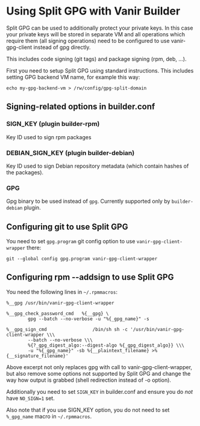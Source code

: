 Using Split GPG with Vanir Builder
=================================

Split GPG can be used to additionally protect your private keys. In this case
your private keys will be stored in separate VM and all operations which
require them (all signing operations) need to be configured to use
vanir-gpg-client instead of gpg directly.

This includes code signing (git tags) and package signing (rpm, deb, ...).

First you need to setup Split GPG using standard instructions. This includes
setting GPG backend VM name, for example this way:
```
echo my-gpg-backend-vm > /rw/config/gpg-split-domain
```

Signing-related options in builder.conf
---------------------------------------
### SIGN_KEY (plugin builder-rpm)
Key ID used to sign rpm packages

### DEBIAN_SIGN_KEY (plugin builder-debian)
Key ID used to sign Debian repository metadata (which contain hashes of the packages).

### GPG
Gpg binary to be used instead of `gpg`. Currently supported only by
`builder-debian` plugin.

Configuring git to use Split GPG
--------------------------------

You need to set `gpg.program` git config option to use `vanir-gpg-client-wrapper` there:
```
git --global config gpg.program vanir-gpg-client-wrapper
```

Configuring rpm --addsign to use Split GPG
---------------------------------------

You need the following lines in `~/.rpmmacros`:
```
%__gpg /usr/bin/vanir-gpg-client-wrapper

%__gpg_check_password_cmd   %{__gpg} \
        gpg --batch --no-verbose -u "%{_gpg_name}" -s

%__gpg_sign_cmd                 /bin/sh sh -c '/usr/bin/vanir-gpg-client-wrapper \\\
        --batch --no-verbose \\\
        %{?_gpg_digest_algo:--digest-algo %{_gpg_digest_algo}} \\\
        -u "%{_gpg_name}" -sb %{__plaintext_filename} >%{__signature_filename}'
```
Above excerpt not only replaces gpg with call to vanir-gpg-client-wrapper, but
also remove some options not supported by Split GPG and change the way how
output is grabbed (shell redirection instead of -o option).

Additionally you need to set `SIGN_KEY` in builder.conf and ensure you do *not*
have `NO_SIGN=1` set.

Also note that if you use SIGN_KEY option, you do not need to set `%_gpg_name`
macro in `~/.rpmmacros`.
